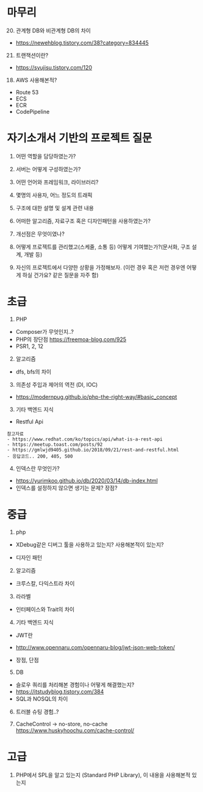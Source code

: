 # 마무리

20. 관계형 DB와 비관계형 DB의 차이

- https://newehblog.tistory.com/38?category=834445

21. 트랜잭션이란? 

- https://syujisu.tistory.com/120

18. AWS 사용해본적?
- Route 53
- ECS
- ECR
- CodePipeline

# 자기소개서 기반의 프로젝트 질문

1. 어떤 역할을 담당하였는가?

2. 서버는 어떻게 구성하였는가?

3. 어떤 언어와 프레임워크, 라이브러리?

4. 몇명의 사용자, 어느 정도의 트래픽

5. 구조에 대한 설명 및 설계 관련 내용

6. 어떠한 알고리즘, 자료구조 혹은 디자인패턴을 사용하였는가?

7. 개선점은 무엇이였나?

8. 어떻게 프로젝트를 관리했고(스케줄, 소통 등) 어떻게 기여했는가?(문서화, 구조 설계, 개발 등)

9. 자신의 프로젝트에서 다양한 상황을 가정해보자. (이런 경우 혹은 저런 경우엔 어떻게 하실 건가요? 같은 질문을 자주 함)


# 초급

1. PHP

- Composer가 무엇인지..?
- PHP의 장단점 https://freemoa-blog.com/925
- PSR1, 2, 12

2. 알고리즘

- dfs, bfs의 차이

3. 	의존성 주입과 제어의 역전 (DI, IOC) 
- https://modernpug.github.io/php-the-right-way/#basic_concept

3. 기타 백엔드 지식

- Restful Api

```
참고자료
- https://www.redhat.com/ko/topics/api/what-is-a-rest-api
- https://meetup.toast.com/posts/92
- https://gmlwjd9405.github.io/2018/09/21/rest-and-restful.html
- 응답코드.. 200, 405, 500

```

4. 인덱스란 무엇인가?

- https://yurimkoo.github.io/db/2020/03/14/db-index.html
- 인덱스를 설정하지 않으면 생기는 문제? 장점?


# 중급

1. php

- XDebug같은 디버그 툴을 사용하고 있는지? 사용해본적이 있는지?

- 디자인 패턴

2. 알고리즘

- 크루스칼, 다익스트라 차이

3. 라라벨

- 인터페이스와 Trait의 차이

4. 기타 백엔드 지식

- JWT란

- http://www.opennaru.com/opennaru-blog/jwt-json-web-token/
- 장점, 단점

5. DB

- 슬로우 쿼리를 처리해본 경험이나 어떻게 해결했는지? 
- https://itstudyblog.tistory.com/384
- SQL과 NOSQL의 차이

6. 트러블 슈팅 경험..?

7. CacheControl -> no-store, no-cache https://www.huskyhoochu.com/cache-control/



# 고급

1. PHP에서 SPL을 알고 있는지 (Standard PHP Library), 이 내용을 사용해본적 있는지

